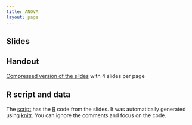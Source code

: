 ```yaml
---
title: ANOVA
layout: page
---
```



## Slides



## Handout

[Compressed version of the slides](lab-ANOVA-handout.pdf) with 4 slides per page


## R script and data

The [script](lab-ANOVA.R) has the [R](https://www.r-project.org/) code from the slides. It was automatically generated using [knitr](https://yihui.name/knitr/). You can ignore the comments and focus on the code.


